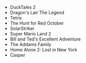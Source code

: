 - DuckTales 2
- Dragon's Lair The Legend
- Tetris
- The Hunt for Red October
- SolarStriker
- Super Mario Land 2
- Bill and Ted's Excellent Adventure
- The Addams Family
- Home Alone 2: Lost in New York
- Casper